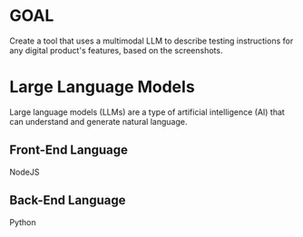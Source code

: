 # GOAL
Create a tool that uses a multimodal LLM to describe testing instructions for any digital product's features, based on the screenshots.

# Large Language Models
Large language models (LLMs) are a type of artificial intelligence (AI) that can understand and generate natural language.

## Front-End Language
NodeJS

## Back-End Language
Python
